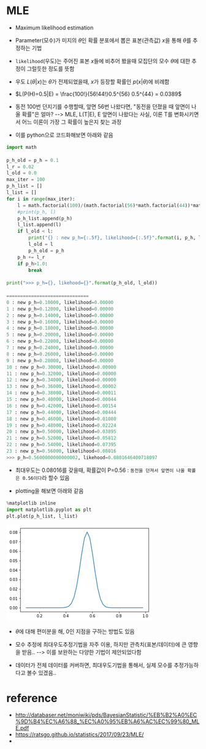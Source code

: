 # MLE
* Maximum likelihood estimation
* Parameter(모수)가 미지의 $\theta$인 확률 분포에서 뽑은 표본(관측값) $x$을 통해 $\theta$를 추정하는 기법
* `likelihood`(우도)는 주어진 표본 $x$들에 비추어 봤을때 모집단의 모수 $\theta$에 대한 추정이 그럴듯한 정도를 뜻함
* 우도 $L(\theta|x)$는 $\theta$가 전제되었을때, $x$가 등장할 확률인 $p(x|\theta)$에 비례함

* $L(P(H)=0.5|E) = \frac{100!}{56!44!}0.5^{56} 0.5^{44} = 0.0389$
* 동전 100번 던지기를 수행할때, 앞면 56번 나왔다면, "동전을 던졌을 때 앞면이 나올 확률"은 얼마? --> MLE, L(T|E), E 앞면이 나왔다는 사실, 이론 T를 변화시키면서 어느 이론이 가장 그 확률이 높은지 찾는 과정

* 이를 python으로 코드화해보면 아래와 같음

```python
import math

p_h_old = p_h = 0.1
l_r = 0.02
l_old = 0.0
max_iter = 100 
p_h_list = []
l_list = []
for i in range(max_iter):
    l = math.factorial(100)/(math.factorial(56)*math.factorial(44))*math.pow(p_h, 56)*math.pow(1.0-p_h,44)
    #print(p_h, l)
    p_h_list.append(p_h)
    l_list.append(l)
    if l_old < l:
        print("{} : new p_h={:.5f}, likelihood={:.5f}".format(i, p_h, l))
        l_old = l
        p_h_old = p_h
    p_h += l_r
    if p_h>1.0:
        break
    
print(">>> p_h={}, likehood={}".format(p_h_old, l_old))
    
==============================
0 : new p_h=0.10000, likelihood=0.00000
1 : new p_h=0.12000, likelihood=0.00000
2 : new p_h=0.14000, likelihood=0.00000
3 : new p_h=0.16000, likelihood=0.00000
4 : new p_h=0.18000, likelihood=0.00000
5 : new p_h=0.20000, likelihood=0.00000
6 : new p_h=0.22000, likelihood=0.00000
7 : new p_h=0.24000, likelihood=0.00000
8 : new p_h=0.26000, likelihood=0.00000
9 : new p_h=0.28000, likelihood=0.00000
10 : new p_h=0.30000, likelihood=0.00000
11 : new p_h=0.32000, likelihood=0.00000
12 : new p_h=0.34000, likelihood=0.00000
13 : new p_h=0.36000, likelihood=0.00002
14 : new p_h=0.38000, likelihood=0.00011
15 : new p_h=0.40000, likelihood=0.00044
16 : new p_h=0.42000, likelihood=0.00154
17 : new p_h=0.44000, likelihood=0.00444
18 : new p_h=0.46000, likelihood=0.01080
19 : new p_h=0.48000, likelihood=0.02224
20 : new p_h=0.50000, likelihood=0.03895
21 : new p_h=0.52000, likelihood=0.05812
22 : new p_h=0.54000, likelihood=0.07395
23 : new p_h=0.56000, likelihood=0.08016
>>> p_h=0.5600000000000002, likehood=0.0801646400718097
```
* 최대우도는 0.08016를 갖을때, 확률값이 P=0.56 : `동전을 던져서 앞면이 나올 확률은 0.56이다`라 할수 있음

* plotting을 해보면 아래와 같음

```python
%matplotlib inline
import matplotlib.pyplot as plt
plt.plot(p_h_list, l_list)
```

![mle](mle-image-001.png)

* $\theta$에 대해 편미분을 해, 0인 지점을 구하는 방법도 있음

* 모수 추정에 최대우도추정기법을 자주 이용, 하지만 관측치(표본/데이터)에 큰 영향을 받음.. --> 이를 보완하는 다양한 기법이 제안되었다함
* 데이터가 전체 데이터를 커버하면, 최대우도기법을 통해서, 실제 모수를 추정가능하다고 볼수 있겠음..

# reference
* http://databaser.net/moniwiki/pds/BayesianStatistic/%EB%B2%A0%EC%9D%B4%EC%A6%88_%EC%A0%95%EB%A6%AC%EC%99%80_MLE.pdf
* https://ratsgo.github.io/statistics/2017/09/23/MLE/
* 